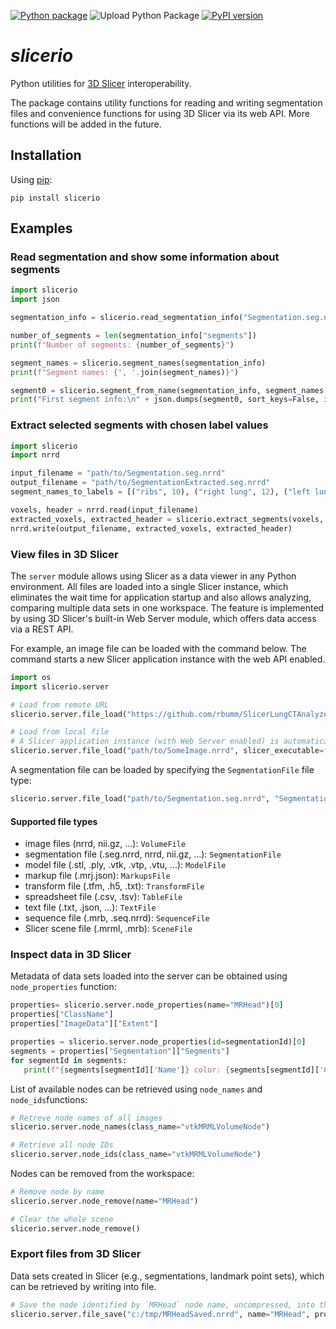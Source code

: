 [![Python package](https://github.com/lassoan/slicerio/workflows/Python%20package/badge.svg)](https://github.com/lassoan/slicerio/actions?query=workflow%3A%22Python+package%22)
![Upload Python Package](https://github.com/lassoan/slicerio/workflows/Upload%20Python%20Package/badge.svg)
[![PyPI version](https://badge.fury.io/py/slicerio.svg)](https://badge.fury.io/py/slicerio)

# *slicerio*

Python utilities for [3D Slicer](https://www.slicer.org) interoperability.

The package contains utility functions for reading and writing segmentation files and convenience functions for using 3D Slicer via its web API. More functions will be added in the future.

## Installation

Using [pip](https://pip.pypa.io/en/stable/):

```
pip install slicerio
```

## Examples

### Read segmentation and show some information about segments

```python
import slicerio
import json

segmentation_info = slicerio.read_segmentation_info("Segmentation.seg.nrrd")

number_of_segments = len(segmentation_info["segments"])
print(f"Number of segments: {number_of_segments}")

segment_names = slicerio.segment_names(segmentation_info)
print(f"Segment names: {', '.join(segment_names)}")

segment0 = slicerio.segment_from_name(segmentation_info, segment_names[0])
print("First segment info:\n" + json.dumps(segment0, sort_keys=False, indent=4))
```

### Extract selected segments with chosen label values

```python
import slicerio
import nrrd

input_filename = "path/to/Segmentation.seg.nrrd"
output_filename = "path/to/SegmentationExtracted.seg.nrrd"
segment_names_to_labels = [("ribs", 10), ("right lung", 12), ("left lung", 6)]

voxels, header = nrrd.read(input_filename)
extracted_voxels, extracted_header = slicerio.extract_segments(voxels, header, segmentation_info, segment_names_to_labels)
nrrd.write(output_filename, extracted_voxels, extracted_header)
```

### View files in 3D Slicer

The `server` module allows using Slicer as a data viewer in any Python environment.
All files are loaded into a single Slicer instance, which eliminates the wait time for application startup
and also allows analyzing, comparing multiple data sets in one workspace. The feature is implemented by using
3D Slicer's built-in Web Server module, which offers data access via a REST API.

For example, an image file can be loaded with the command below. The command starts a new Slicer application instance
with the web API enabled.

```python
import os
import slicerio.server

# Load from remote URL
slicerio.server.file_load("https://github.com/rbumm/SlicerLungCTAnalyzer/releases/download/SampleData/LungCTAnalyzerChestCT.nrrd")

# Load from local file
# A Slicer application instance (with Web Server enabled) is automatically started, if it is not running already.
slicerio.server.file_load("path/to/SomeImage.nrrd", slicer_executable=f"{os.environ["LOCALAPPDATA"]}/NA-MIC/Slicer 5.2.0/Slicer.exe")
```

A segmentation file can be loaded by specifying the `SegmentationFile` file type:

```python
slicerio.server.file_load("path/to/Segmentation.seg.nrrd", "SegmentationFile")
```

#### Supported file types
- image files (nrrd, nii.gz, ...): `VolumeFile`
- segmentation file (.seg.nrrd, nrrd, nii.gz, ...): `SegmentationFile`
- model file (.stl, .ply, .vtk, .vtp, .vtu, ...): `ModelFile`
- markup file (.mrj.json): `MarkupsFile`
- transform file (.tfm, .h5, .txt): `TransformFile`
- spreadsheet file (.csv, .tsv): `TableFile`
- text file (.txt, .json, ...): `TextFile`
- sequence file (.mrb, .seq.nrrd): `SequenceFile`
- Slicer scene file (.mrml, .mrb): `SceneFile`

### Inspect data in 3D Slicer

Metadata of data sets loaded into the server can be obtained using `node_properties` function:

```python
properties= slicerio.server.node_properties(name="MRHead")[0]
properties["ClassName"]
properties["ImageData"]["Extent"]

properties = slicerio.server.node_properties(id=segmentationId)[0]
segments = properties["Segmentation"]["Segments"]
for segmentId in segments:
   print(f"{segments[segmentId]['Name']} color: {segments[segmentId]['Color']}")
```

List of available nodes can be retrieved using `node_names` and `node_ids`functions:

```python
# Retreve node names of all images
slicerio.server.node_names(class_name="vtkMRMLVolumeNode")

# Retrieve all node IDs
slicerio.server.node_ids(class_name="vtkMRMLVolumeNode")
```

Nodes can be removed from the workspace:

```python
# Remove node by name
slicerio.server.node_remove(name="MRHead")

# Clear the whole scene
slicerio.server.node_remove()
```

### Export files from 3D Slicer

Data sets created in Slicer (e.g., segmentations, landmark point sets), which can be retrieved by writing into file.

```python
# Save the node identified by `MRHead` node name, uncompressed, into the specified file.
slicerio.server.file_save("c:/tmp/MRHeadSaved.nrrd", name="MRHead", properties={'useCompression': False})
```
